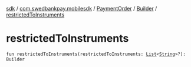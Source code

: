 [sdk](../../../index.md) / [com.swedbankpay.mobilesdk](../../index.md) / [PaymentOrder](../index.md) / [Builder](index.md) / [restrictedToInstruments](./restricted-to-instruments.md)

# restrictedToInstruments

`fun restrictedToInstruments(restrictedToInstruments: `[`List`](https://kotlinlang.org/api/latest/jvm/stdlib/kotlin.collections/-list/index.html)`<`[`String`](https://kotlinlang.org/api/latest/jvm/stdlib/kotlin/-string/index.html)`>?): Builder`